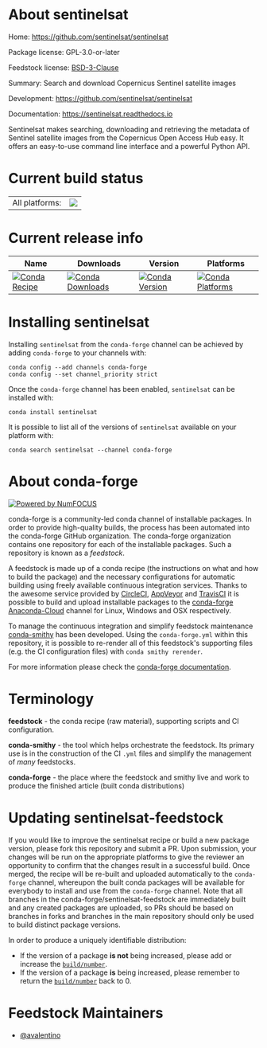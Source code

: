 About sentinelsat
=================

Home: https://github.com/sentinelsat/sentinelsat

Package license: GPL-3.0-or-later

Feedstock license: [BSD-3-Clause](https://github.com/conda-forge/sentinelsat-feedstock/blob/master/LICENSE.txt)

Summary: Search and download Copernicus Sentinel satellite images

Development: https://github.com/sentinelsat/sentinelsat

Documentation: https://sentinelsat.readthedocs.io

Sentinelsat makes searching, downloading and retrieving the metadata
of Sentinel satellite images from the Copernicus Open Access Hub easy.
It offers an easy-to-use command line interface and a powerful Python API.


Current build status
====================


<table><tr><td>All platforms:</td>
    <td>
      <a href="https://dev.azure.com/conda-forge/feedstock-builds/_build/latest?definitionId=10858&branchName=master">
        <img src="https://dev.azure.com/conda-forge/feedstock-builds/_apis/build/status/sentinelsat-feedstock?branchName=master">
      </a>
    </td>
  </tr>
</table>

Current release info
====================

| Name | Downloads | Version | Platforms |
| --- | --- | --- | --- |
| [![Conda Recipe](https://img.shields.io/badge/recipe-sentinelsat-green.svg)](https://anaconda.org/conda-forge/sentinelsat) | [![Conda Downloads](https://img.shields.io/conda/dn/conda-forge/sentinelsat.svg)](https://anaconda.org/conda-forge/sentinelsat) | [![Conda Version](https://img.shields.io/conda/vn/conda-forge/sentinelsat.svg)](https://anaconda.org/conda-forge/sentinelsat) | [![Conda Platforms](https://img.shields.io/conda/pn/conda-forge/sentinelsat.svg)](https://anaconda.org/conda-forge/sentinelsat) |

Installing sentinelsat
======================

Installing `sentinelsat` from the `conda-forge` channel can be achieved by adding `conda-forge` to your channels with:

```
conda config --add channels conda-forge
conda config --set channel_priority strict
```

Once the `conda-forge` channel has been enabled, `sentinelsat` can be installed with:

```
conda install sentinelsat
```

It is possible to list all of the versions of `sentinelsat` available on your platform with:

```
conda search sentinelsat --channel conda-forge
```


About conda-forge
=================

[![Powered by
NumFOCUS](https://img.shields.io/badge/powered%20by-NumFOCUS-orange.svg?style=flat&colorA=E1523D&colorB=007D8A)](https://numfocus.org)

conda-forge is a community-led conda channel of installable packages.
In order to provide high-quality builds, the process has been automated into the
conda-forge GitHub organization. The conda-forge organization contains one repository
for each of the installable packages. Such a repository is known as a *feedstock*.

A feedstock is made up of a conda recipe (the instructions on what and how to build
the package) and the necessary configurations for automatic building using freely
available continuous integration services. Thanks to the awesome service provided by
[CircleCI](https://circleci.com/), [AppVeyor](https://www.appveyor.com/)
and [TravisCI](https://travis-ci.com/) it is possible to build and upload installable
packages to the [conda-forge](https://anaconda.org/conda-forge)
[Anaconda-Cloud](https://anaconda.org/) channel for Linux, Windows and OSX respectively.

To manage the continuous integration and simplify feedstock maintenance
[conda-smithy](https://github.com/conda-forge/conda-smithy) has been developed.
Using the ``conda-forge.yml`` within this repository, it is possible to re-render all of
this feedstock's supporting files (e.g. the CI configuration files) with ``conda smithy rerender``.

For more information please check the [conda-forge documentation](https://conda-forge.org/docs/).

Terminology
===========

**feedstock** - the conda recipe (raw material), supporting scripts and CI configuration.

**conda-smithy** - the tool which helps orchestrate the feedstock.
                   Its primary use is in the construction of the CI ``.yml`` files
                   and simplify the management of *many* feedstocks.

**conda-forge** - the place where the feedstock and smithy live and work to
                  produce the finished article (built conda distributions)


Updating sentinelsat-feedstock
==============================

If you would like to improve the sentinelsat recipe or build a new
package version, please fork this repository and submit a PR. Upon submission,
your changes will be run on the appropriate platforms to give the reviewer an
opportunity to confirm that the changes result in a successful build. Once
merged, the recipe will be re-built and uploaded automatically to the
`conda-forge` channel, whereupon the built conda packages will be available for
everybody to install and use from the `conda-forge` channel.
Note that all branches in the conda-forge/sentinelsat-feedstock are
immediately built and any created packages are uploaded, so PRs should be based
on branches in forks and branches in the main repository should only be used to
build distinct package versions.

In order to produce a uniquely identifiable distribution:
 * If the version of a package **is not** being increased, please add or increase
   the [``build/number``](https://docs.conda.io/projects/conda-build/en/latest/resources/define-metadata.html#build-number-and-string).
 * If the version of a package **is** being increased, please remember to return
   the [``build/number``](https://docs.conda.io/projects/conda-build/en/latest/resources/define-metadata.html#build-number-and-string)
   back to 0.

Feedstock Maintainers
=====================

* [@avalentino](https://github.com/avalentino/)

